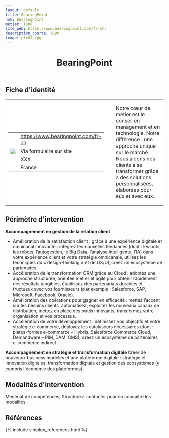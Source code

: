 ```yaml
---
layout: default
title: BearingPoint
nom: BearingPoint
metier: TODO
site_web: https://www.bearingpoint.com/fr-ch/
description_courte: TODO
image: pic01.jpg
---
```


<header>
	<h1> BearingPoint</h1>
</header>

<div class="main">
	<h2> Fiche d'identité </h2>
	<table style="border-collapse: collapse;">
		<tr style="border: none; background-color:#FFFFFF;">
			<td style="border: none; background-color:#FFFFFF;width:20%;height:80%;">
				<div class="fiche_contact" style="">
					<table style="border-collapse: collapse;">
						<tr class="site_web" style="border: none; background-color:#FFFFFF;">
							<td style="border: none;">
								<img src="" class="fiche_icone"/>
							</td>
							<td style="border: none;">
								<a href="https://www.bearingpoint.com/fr-ch"> https://www.bearingpoint.com/fr-ch</a>
							</td>
						</tr>
						<tr class="contact" style="border: none; background-color:#FFFFFF;">
							<td style="border: none;display: table-cell;">
								<img src="{{site.base_url}}/images/email_icon.png" class="image" style="max-width:150%;vertical-align: middle;"/>
							</td>
							<td style="border: none;">
								Via formulaire sur site
							</td>
						</tr>
						<tr class="telephone" style="border: none; background-color:#FFFFFF;">
							<td style="border: none;">
								<img src="" class="fiche_icone"/>
							</td>
							<td style="border: none;">
								XXX
							</td>
						</tr>
						<tr class="zone" style="border: none; background-color:#FFFFFF;">
							<td style="border: none;">
								<img src="" class="fiche_icone"/>
							</td>
							<td style="border: none;">
								France
							</td>
						</tr>
					</table>
				</div>
			</td>
			<td style="width:10%;"/>
			<td style="background-color:#FFFFFF; width:60%;">
				<div class="fiche_identite">
					<p style="font-weight:normal;">
					Notre cœur de métier est le conseil en management et en technologie. Notre différence : une approche unique sur le marché. Nous aidons nos clients à se transformer grâce à des solutions personnalisées, élaborées pour eux et avec eux. 
					</p>
				</div>
			</td>
		</tr>
	</table>
	<div class="perimetre_intervention">
		<h2> Périmètre d'intervention </h2>
		<strong>Accompagnement en gestion de la relation client </strong>
		<ul>
			<li>Amélioration de la satisfaction client : grâce à une expérience digitale et omnicanal innovante : intégrez les nouvelles tendances (dont : les bots, les robots, lʼautogestion, le Big Data, lʼanalyse intelligente, lʼIA) dans votre expérience client et votre stratégie omnicanale, utilisez les techniques du « design-thinking » et de UX/UI, créez un écosystème de partenaires.</li>
			<li>Accélération de la transformation CRM grâce au Cloud : adoptez une approche structurée, orientée métier et agile pour obtenir rapidement des résultats tangibles, établissez des partenariats durables et fructueux avec vos fournisseurs (par exemple : Salesforce, SAP, Microsoft, Facebook, Oracle).</li>
			<li>Amélioration des opérations pour gagner en efficacité : mettez lʼaccent sur les besoins clients, automatisez, exploitez les nouveaux canaux de distribution, mettez en place des outils innovants, transformez votre organisation et vos processus.</li>
			<li>Accélération de votre développement : définissez vos objectifs et votre stratégie e-commerce, déployez les catalyseurs nécessaires (dont : plates-formes e-commerce – Hybris, Salesforce Commerce Cloud, Demandware – PIM, DAM, CMS), créez un écosystème de partenaires e-commerce indirect</li>
		</ul>
		<strong>Accompagnement en stratégie et transformation digitale </strong>
		Créer de nouveaux business modèles et une plateforme digitale : stratégie et innovation digitales, transformation digitale et gestion des écosystèmes (y compris l'économie des plateformes).
	</div>
	<div class="modalite_intervention">
		<h2> Modalités d'intervention </h2>
		Mécénat de compétences, Structure à contacter pour en connaitre les modalités
	</div>
</div>
<footer class="references">
	<h2> Références </h2>
	{% include simplon_references.html %}
</footer>

